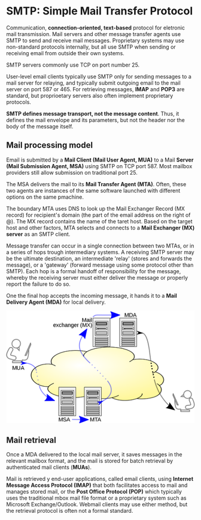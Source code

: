 # SMTP: Simple Mail Transfer Protocol

Communication, __connection-oriented, text-based__ protocol for eletronic mail transmission. Mail servers and other message transfer agents use SMTP to send and receive mail messages. Proprietary systems may use non-standard protocols internally, but all use SMTP when sending or receiving email from outside their own systems.

SMTP servers commonly use TCP on port number 25.

User-level email clients typically use SMTP only for sending messages to a mail server for relaying, and typically submit outgoing email to the mail server on port 587 or 465. For retrieving messages, __IMAP__ and __POP3__ are standard, but proprioetary servers also often implement proprietary protocols.

__SMTP defines message transport, not the message content__. Thus, it defines the mail envelope and its parameters, but not the header nor the body of the message itself.

## Mail processing model

Email is submitted by a __Mail Client (Mail User Agent, MUA)__ to a Mail __Server (Mail Submission Agent, MSA)__ using SMTP on TCP port 587. Most mailbox providers still allow submission on traditional port 25.

The MSA delivers the mail to its __Mail Transfer Agent (MTA)__. Often, these two agents are instances of the same software launched with different options on the same pmachine.

The boundary MTA uses DNS to look up the Mail Exchanger Record (MX record) for recipient's domain (the part of the email address on the right of @). The MX record contains the name of the taret host. Based on the target host and other factors, MTA selects and connects to a __Mail Exchanger (MX) server__ as an SMTP client.

Message transfer can occur in a single connection between two MTAs, or in a series of hops trough intermediary systems. A receiving SMTP server may be the ultimate destination, an intermediate 'relay' (stores and forwards the message), or a 'gateway' (forward message using some protocol other than SMTP). Each hop is a formal handoff of responsibility for the message, whereby the receiving server must either deliver the message or properly report the failure to do so.

One the final hop accepts the incoming message, it hands it to a __Mail Delivery Agent (MDA)__ for local delivery.

![SMTP](./smtp.png)

## Mail retrieval

Once a MDA delivered to the local mail server, it saves messages in the relevant mailbox format, and the mail is stored for batch retrieval by authenticated mail clients (__MUAs__).

Mail is retrieved y end-user applications, called email clients, using __Internet Message Access Protocol (IMAP)__ that both facilitates access to mail and manages stored mail, or the __Post Office Protocol (POP)__ which typically uses the traditional mbox mail file format or a proprietary system such as Microsoft Exchange/Outlook. Webmail clients may use either method, but the retrieval protocol is often not a formal standard.
